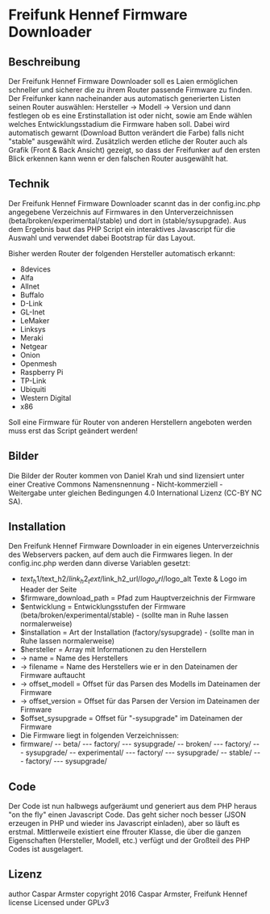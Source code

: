 Freifunk Hennef Firmware Downloader
===================================

Beschreibung
------------

Der Freifunk Hennef Firmware Downloader soll es Laien ermöglichen schneller und sicherer die zu ihrem Router passende Firmware zu finden. Der Freifunker kann nacheinander aus automatisch generierten Listen seinen Router auswählen: Hersteller -> Modell -> Version und dann festlegen ob es eine Erstinstallation ist oder nicht, sowie am Ende wählen welches Entwicklungsstadium die Firmware haben soll. Dabei wird automatisch gewarnt (Download Button verändert die Farbe) falls nicht "stable" ausgewählt wird. Zusätzlich werden etliche der Router auch als Grafik (Front & Back Ansicht) gezeigt, so dass der Freifunker auf den ersten Blick erkennen kann wenn er den falschen Router ausgewählt hat.

Technik
-------

Der Freifunk Hennef Firmware Downloader scannt das in der config.inc.php angegebene Verzeichnis auf Firmwares in den Unterverzeichnissen (beta/broken/experimental/stable) und dort in (stable/sysupgrade). Aus dem Ergebnis baut das PHP Script ein interaktives Javascript für die Auswahl und verwendet dabei Bootstrap für das Layout.

Bisher werden Router der folgenden Hersteller automatisch erkannt:

- 8devices
- Alfa
- Allnet
- Buffalo
- D-Link
- GL-Inet
- LeMaker
- Linksys
- Meraki
- Netgear
- Onion
- Openmesh
- Raspberry Pi
- TP-Link
- Ubiquiti
- Western Digital
- x86

Soll eine Firmware für Router von anderen Herstellern angeboten werden muss erst das Script geändert werden!

Bilder
------

Die Bilder der Router kommen von Daniel Krah und sind lizensiert unter einer Creative Commons Namensnennung - Nicht-kommerziell - Weitergabe unter gleichen Bedingungen 4.0 International Lizenz (CC-BY NC SA).

Installation
------------

Den Freifunk Hennef Firmware Downloader in ein eigenes Unterverzeichnis des Webservers packen, auf dem auch die Firmwares liegen. In der config.inc.php werden dann diverse Variablen gesetzt:

- $text_h1/$text_h2/$link_h2_text/$link_h2_url/$logo_url/$logo_alt Texte & Logo im Header der Seite
- $firmware_download_path = Pfad zum Hauptverzeichnis der Firmware
- $entwicklung = Entwicklungsstufen der Firmware (beta/broken/experimental/stable) - (sollte man in Ruhe lassen normalerweise)
- $installation = Art der Installation (factory/sysupgrade) - (sollte man in Ruhe lassen normalerweise)
- $hersteller = Array mit Informationen zu den Herstellern
- -> name = Name des Herstellers
- -> filename = Name des Herstellers wie er in den Dateinamen der Firmware auftaucht
- -> offset_modell = Offset für das Parsen des Modells im Dateinamen der Firmware
- -> offset_version = Offset für das Parsen der Version im Dateinamen der Firmware
- $offset_sysupgrade = Offset für "-sysupgrade" im Dateinamen der Firmware
- Die Firmware liegt in folgenden Verzeichnissen:
- firmware/
-- beta/
--- factory/
--- sysupgrade/
-- broken/
--- factory/
--- sysupgrade/
-- experimental/
--- factory/
--- sysupgrade/
-- stable/
--- factory/
--- sysupgrade/

Code
----

Der Code ist nun halbwegs aufgeräumt und generiert aus dem PHP heraus "on the fly" einen Javascript Code. Das geht sicher noch besser (JSON erzeugen in PHP und wieder ins Javascript einladen), aber so läuft es erstmal. Mittlerweile existiert eine ffrouter Klasse, die über die ganzen Eigenschaften (Hersteller, Modell, etc.) verfügt und der Großteil des PHP Codes ist ausgelagert.

Lizenz
------

author    Caspar Armster
copyright 2016 Caspar Armster, Freifunk Hennef
license   Licensed under GPLv3
